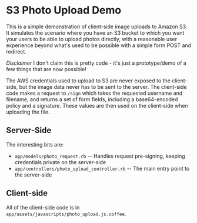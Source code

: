 # S3 Photo Upload Demo

This is a simple demonstration of client-side image uploads to Amazon S3. It simulates the scenario where you have an S3 bucket to which you want your users to be able to upload photos directly, with a reasonable user experience beyond what's used to be possible with a simple form POST and redirect.

_Disclaimer_ I don't claim this is pretty code - it's just a prototype/demo of a few things that are now possible!

The AWS credentials used to upload to S3 are never exposed to the client-side, but the image data never has to be sent to the server. The client-side code makes a request to `/sign` which takes the requested username and filename, and returns a set of form fields, including a base64-encoded policy and a signature. These values are then used on the client-side when uploading the file.

## Server-Side

The interesting bits are:

* `app/models/photo_request.rb` -- Handles request pre-signing, keeping credentials private on the server-side
* `app/controllers/photo_upload_controller.rb` -- The main entry point to the server-side

## Client-side

All of the client-side code is in `app/assets/javascripts/photo_upload.js.coffee`.


